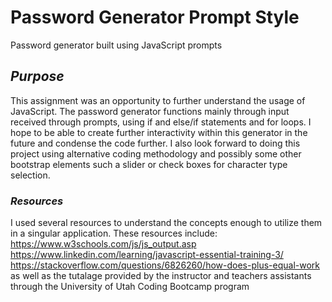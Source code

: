 # Password Generator Prompt Style
Password generator built using JavaScript prompts
## <em> Purpose </em>
This assignment was an opportunity to further understand the usage of JavaScript. The password generator functions mainly through input received through prompts, using if and else/if statements and for loops.
I hope to be able to create further interactivity within this generator in the future and condense the code further. I also look forward to doing this project using alternative coding methodology and possibly some other bootstrap elements such a slider or check boxes for character type selection. 
### <em> Resources </em>
I used several resources to understand the concepts enough to utilize them in a singular application.
These resources include:
https://www.w3schools.com/js/js_output.asp <br>
https://www.linkedin.com/learning/javascript-essential-training-3/ <br>
https://stackoverflow.com/questions/6826260/how-does-plus-equal-work <br>
as well as the tutalage provided by the instructor and teachers assistants through the University of Utah Coding Bootcamp program
